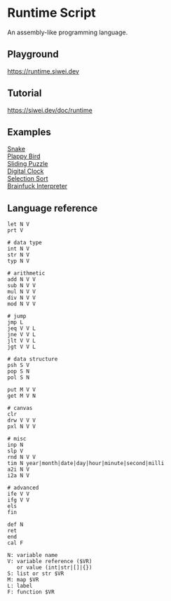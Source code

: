 # Runtime Script
An assembly-like programming language.

## Playground
https://runtime.siwei.dev

## Tutorial
https://siwei.dev/doc/runtime

## Examples
[Snake](https://runtime.siwei.dev/?src=snake)  
[Plappy Bird](https://runtime.siwei.dev/?src=bird)  
[Sliding Puzzle](https://runtime.siwei.dev/?src=puzzle)  
[Digital Clock](https://runtime.siwei.dev/?src=clock)  
[Selection Sort](https://runtime.siwei.dev/?src=sort)  
[Brainfuck Interpreter](https://runtime.siwei.dev/?src=brain_fuck) 

## Language reference
```
let N V
prt V

# data type
int N V
str N V
typ N V

# arithmetic
add N V V
sub N V V
mul N V V
div N V V
mod N V V

# jump
jmp L
jeq V V L
jne V V L
jlt V V L
jgt V V L

# data structure
psh S V
pop S N
pol S N

put M V V
get M V N

# canvas
clr
drw V V V
pxl N V V

# misc
inp N
slp V
rnd N V V
tim N year|month|date|day|hour|minute|second|milli
a2i N V
i2a N V

# advanced
ife V V
ifg V V
els
fin

def N
ret
end
cal F
```
```
N: variable name
V: variable reference ($VR)
   or value (int|str|[]|{})
S: list or str $VR
M: map $VR
L: label
F: function $VR
```
